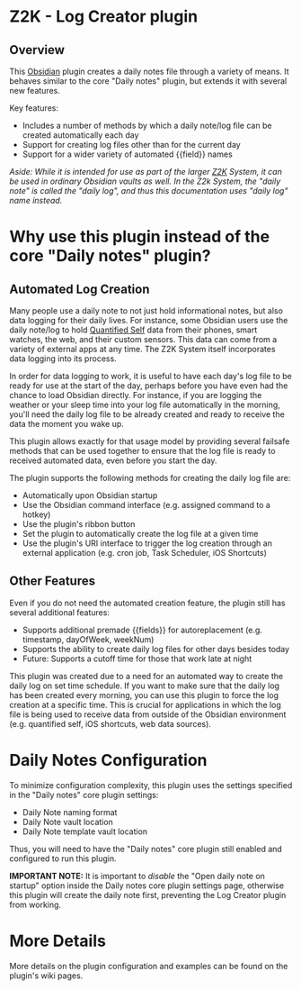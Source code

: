 # Z2K - Log Creator plugin

## Overview
This [Obsidian](https//obsidian.md) plugin creates a daily notes file through a variety of means. It behaves similar to the core "Daily notes" plugin, but extends it with several new features.

Key features:
- Includes a number of methods by which a daily note/log file can be created automatically each day
- Support for creating log files other than for the current day
- Support for a wider variety of automated {{field}} names


*Aside: While it is intended for use as part of the larger [Z2K](https://z2k.dev) System, it can be used in ordinary Obsidian vaults as well. In the Z2k System, the "daily note" is called the "daily log", and thus this documentation uses "daily log" name instead.*


# Why use this plugin instead of the core "Daily notes" plugin?

## **Automated Log Creation**
Many people use a daily note to not just hold informational notes, but also data logging for their daily lives. For instance, some Obsidian users use the daily note/log to hold [Quantified Self](https://en.wikipedia.org/wiki/Quantified_self) data from their phones, smart watches, the web, and their custom sensors. This data can come from a variety of external apps at any time. The Z2K System itself incorporates data logging into its process.

In order for data logging to work, it is useful to have each day's log file to be ready for use at the start of the day, perhaps before you have even had the chance to load Obsidian directly. For instance, if you are logging the weather or your sleep time into your log file automatically in the morning, you'll need the daily log file to be already created and ready to receive the data the moment you wake up. 

This plugin allows exactly for that usage model by providing several failsafe methods that can be used together to ensure that the log file is ready to received automated data, even before you start the day.

The plugin supports the following methods for creating the daily log file are:
- Automatically upon Obsidian startup
- Use the Obsidian command interface (e.g. assigned command to a hotkey)
- Use the plugin's ribbon button
- Set the plugin to automatically create the log file at a given time
- Use the plugin's URI interface to trigger the log creation through an external application (e.g. cron job, Task Scheduler, iOS Shortcuts)

## **Other Features**
Even if you do not need the automated creation feature, the plugin still has several additional features:
- Supports additional premade {{fields}} for autoreplacement (e.g. timestamp, dayOfWeek, weekNum)
- Supports the ability to create daily log files for other days besides today
- Future: Supports a cutoff time for those that work late at night


This plugin was created due to a need for an automated way to create the daily log on set time schedule. If you want to make sure that the daily log has been created every morning, you can use this plugin to force the log creation at a specific time. This is crucial for applications in which the log file is being used to receive data from outside of the Obsidian environment (e.g. quantified self, iOS shortcuts, web data sources).


# Daily Notes Configuration
To minimize configuration complexity, this plugin uses the settings specified in the "Daily notes" core plugin settings:

- Daily Note naming format
- Daily Note vault location
- Daily Note template vault location

Thus, you will need to have the "Daily notes" core plugin still enabled and configured to run this plugin. 

**IMPORTANT NOTE:** It is important to *disable* the "Open daily note on startup" option inside the Daily notes core plugin settings page, otherwise this plugin will create the daily note first, preventing the Log Creator plugin from working.



# More Details
More details on the plugin configuration and examples can be found on the plugin's wiki pages.
